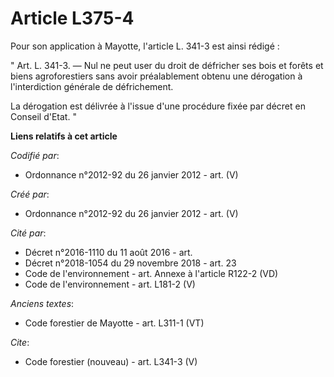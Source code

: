 # Article L375-4

Pour son application à Mayotte, l'article L. 341-3 est ainsi rédigé :

" Art. L. 341-3. ― Nul ne peut user du droit de défricher ses bois et forêts et biens agroforestiers sans avoir préalablement
obtenu une dérogation à l'interdiction générale de défrichement.

La dérogation est délivrée à l'issue d'une procédure fixée par décret en Conseil d'Etat. "

**Liens relatifs à cet article**

_Codifié par_:

  - Ordonnance n°2012-92 du 26 janvier 2012 - art. (V)

_Créé par_:

  - Ordonnance n°2012-92 du 26 janvier 2012 - art. (V)

_Cité par_:

  - Décret n°2016-1110 du 11 août 2016 - art.
  - Décret n°2018-1054 du 29 novembre 2018 - art. 23
  - Code de l'environnement - art. Annexe à l'article R122-2 (VD)
  - Code de l'environnement - art. L181-2 (V)

_Anciens textes_:

  - Code forestier de Mayotte - art. L311-1 (VT)

_Cite_:

  - Code forestier (nouveau) - art. L341-3 (V)
